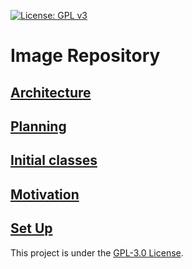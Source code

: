 [![License: GPL v3](https://img.shields.io/badge/License-GPLv3-blue.svg)](https://www.gnu.org/licenses/gpl-3.0)

# Image Repository

## [Architecture](/doc/Architecture.md)

## [Planning](/doc/Planning.md)

## [Initial classes](/doc/Initial-classes.md)

## [Motivation](/doc/Motivation.md)

## [Set Up](/doc/Initial-Set-Up.md)

This project is under the [GPL-3.0 License](LICENSE.md).
